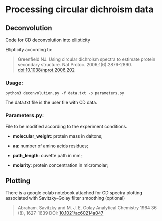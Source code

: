 # Processing circular dichroism data

## Deconvolution
Code for CD deconvolution into ellipticity

Ellipticity according to:
>Greenfield NJ. Using circular dichroism spectra to estimate protein secondary structure. 
>Nat Protoc. 2006;1(6):2876-2890. [doi:10.1038/nprot.2006.202](https://www.nature.com/articles/nprot.2006.202)

### Usage:
```
python3 deconvolution.py -f data.txt -p parameters.py
```
The data.txt file is the user file with CD data.

### Parameters.py:

File to be modified according to the experiment conditions.

- **molecular_weight**: protein mass in daltons;

- **aa**: number of amino acids residues;

- **path_length**: cuvette path in mm;

- **molarity**: protein concentration in micromolar;

## Plotting

There is a google colab notebook attached for CD spectra plotting associated with Savitzky–Golay filter smoothing (optional)
> Abraham. Savitzky and M. J. E. Golay
> Analytical Chemistry 1964 36 (8), 1627-1639
> DOI: [10.1021/ac60214a047](https://pubs.acs.org/doi/10.1021/ac60214a047)
